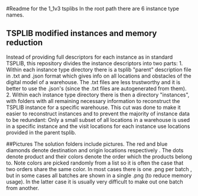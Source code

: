 #Readme for the 1_1v3 tsplibs
In the root path there are 6 instance type names. 

## TSPLIB modified instances and memory reduction
 Instead of providing full descriptors for each instance as in standard TSPLIB, this repository divides the instance
descriptors into two parts: 1. Within each instance type directory there is a tsplib 
 "parent" description file in .txt and 
.json format which gives info on all locations and obstacles of the digital model of a warehouse. The .txt files are less trustworthy and it is better to use the .json's 
 (since the .txt files are autogenerated from them). 2. Within each instance type directory
there is then a directory "instances", with folders with all remaining necessary information to 
   reconstruct the TSPLIB instance for a specific warehouse. 
   This cut was done to make it easier to reconstruct instances and to prevent the majority of instance data to be redundant: Only a small subset 
   of all locations in a warehouse is used in a specific instance and the visit locations for each 
   instance use locations provided in the parent tsplib. 

##Pictures
The solution folders include pictures. The red and blue diamonds denote destination and origin locations respectively
. The dots denote product and their colors denote the order which the products belong to. Note colors are picked
 randomly from a list so it is often the case that two orders share the same color. In most cases there is one .png
  per batch , but in some
 cases all batches are
 shown in a single .png (to reduce memory usage). In the latter case it is usually very difficult to make out one
  batch from another.

